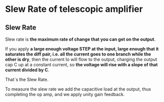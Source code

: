 # Slew Rate of telescopic amplifier

## Slew Rate

Slew rate is **the maximum rate of change that you can get on the output**.

If you apply **a large enough voltage STEP at the input, large enough that it saturates the diff pair, i.e. all the current goes to one branch while the other is dry**, then the current Io will flow to the output, charging the output cap C up at a constant current, so **the voltage will rise with a slope of that current divided by C**.

That´s the Slew Rate.

To measure the slew rate we add the capacitive load at the output, thus completing the op amp, and we apply unity gain feedback.



